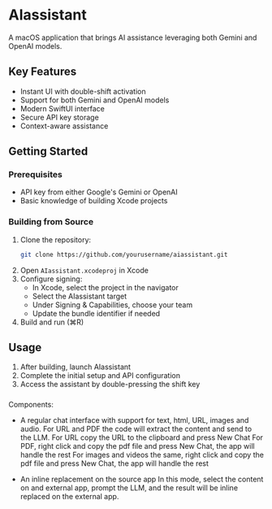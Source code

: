 # AIassistant

A  macOS application that brings AI assistance leveraging both Gemini and OpenAI models.

## Key Features

- Instant UI with double-shift activation
- Support for both Gemini and OpenAI models
- Modern SwiftUI interface
- Secure API key storage
- Context-aware assistance

## Getting Started

### Prerequisites

- API key from either Google's Gemini or OpenAI
- Basic knowledge of building Xcode projects

### Building from Source

1. Clone the repository:
   ```bash
   git clone https://github.com/yourusername/aiassistant.git
   ```
2. Open `AIassistant.xcodeproj` in Xcode
3. Configure signing:
   - In Xcode, select the project in the navigator
   - Select the AIassistant target
   - Under Signing & Capabilities, choose your team
   - Update the bundle identifier if needed
4. Build and run (⌘R)

## Usage

1. After building, launch AIassistant
2. Complete the initial setup and API configuration
3. Access the assistant by double-pressing the shift key
     

### 

Components:
- A regular chat interface with support for text, html, URL, images and audio. 
  For URL and PDF the code will extract the content and send to the LLM.
  For URL copy the URL to the clipboard and press New Chat
  For PDF, right click and copy the pdf file and press New Chat, the app will handle the rest
  For images and videos the same, right click and copy the pdf file and press New Chat, the app will handle the rest



  
- An inline replacement on the source app
In this mode, select the content on and external app, prompt the LLM, and the result will be inline replaced on the external app.
